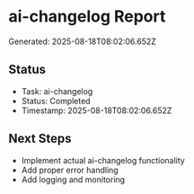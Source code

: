 # ai-changelog Report

Generated: 2025-08-18T08:02:06.652Z

## Status
- Task: ai-changelog
- Status: Completed
- Timestamp: 2025-08-18T08:02:06.652Z

## Next Steps
- Implement actual ai-changelog functionality
- Add proper error handling
- Add logging and monitoring
